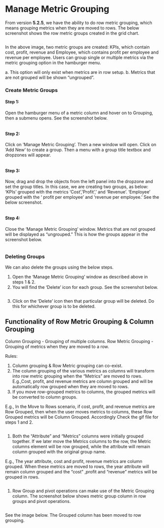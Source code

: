 # Manage Metric Grouping

From version **5.2.5**, we have the ability to do row metric grouping, which means grouping metrics when they are moved to rows. The below screenshot shows the row metric groups created in the grid chart.

<figure><img src="../.gitbook/assets/mmg0.png" alt=""><figcaption></figcaption></figure>

In the above image, two metric groups are created: KPIs, which contain cost, profit, revenue and Employee, which contains profit per employee and revenue per employee. Users can group single or multiple metrics via the metric grouping option in the hamburger menu.

a. This option will only exist when metrics are in row setup. b. Metrics that are not grouped will be shown “ungrouped”.

### Create Metric Groups <a href="#create-metric-groups" id="create-metric-groups"></a>

#### **Step 1:**

Open the hamburger menu of a metric column and hover on to Grouping, then a submenu opens. See the screenshot below.

<figure><img src="../.gitbook/assets/mmg1.png" alt=""><figcaption></figcaption></figure>

#### **Step 2:**

Click on ‘Manage Metric Grouping’. Then a new window will open. Click on ‘Add New’ to create a group. Then a menu with a group title textbox and dropzones will appear.

<figure><img src="../.gitbook/assets/mmg2.png" alt=""><figcaption></figcaption></figure>

#### **Step 3:**

Now, drag and drop the objects from the left panel into the dropzone and set the group titles. In this case, we are creating two groups, as below: ‘KPIs’ grouped with the metrics ‘Cost’,’Profit’,’ and ‘Revenue’. ‘Employee’ grouped with the ‘ profit per employee’ and ‘revenue per employee.’ See the below screenshot.

<figure><img src="../.gitbook/assets/mmg3.png" alt=""><figcaption></figcaption></figure>

#### **Step 4:**

Close the ‘Manage Metric Grouping’ window. Metrics that are not grouped will be displayed as “ungrouped.” This is how the groups appear in the screenshot below.

<figure><img src="../.gitbook/assets/mmg4.png" alt=""><figcaption></figcaption></figure>

### Deleting Groups <a href="#deleting-groups" id="deleting-groups"></a>

We can also delete the groups using the below steps.

1. Open the ‘Manage Metric Grouping’ window as described above in steps 1 & 2.
2. You will find the ‘Delete’ icon for each group. See the screenshot below.

<figure><img src="../.gitbook/assets/mmg5.png" alt=""><figcaption></figcaption></figure>

3. Click on the ‘Delete’ icon then that particular group will be deleted. Do this for whichever group is to be deleted.

## Functionality of Row Metric Grouping & Column Grouping <a href="#functionality-of-row-metric-grouping--column-grouping" id="functionality-of-row-metric-grouping--column-grouping"></a>

Column Grouping - Grouping of multiple columns. Row Metric Grouping - Grouping of metrics when they are moved to a row.

Rules:

1. Column grouping & Row Metric grouping can co-exist.
2. The column grouping of the various metrics as columns will transform into row metric grouping when the “Metrics” are moved to rows. E.g.,Cost, profit, and revenue metrics are column grouped and will be automatically row grouped when they are moved to rows.
3. If you move row-grouped metrics to columns, the grouped metrics will be converted to column groups.

E.g., In the Move to Rows scenario, if cost, profit, and revenue metrics are Row Grouped, then when the user moves metrics to columns, these Row Grouped metrics will be Column Grouped. Accordingly Check the gif file for steps 1 and 2.

<figure><img src="../.gitbook/assets/mmg6.gif" alt=""><figcaption></figcaption></figure>

1. Both the “Attribute” and “Metrics” columns were initially grouped together. If we later move the Metrics columns to the row, the Metric columns element will be row grouped, while the attribute will remain column grouped with the original group name.

E.g., The year attribute, cost and profit, revenue metrics are column grouped. When these metrics are moved to rows, the year attribute will remain column grouped and the “cost” ,profit and “revenue” metrics will be grouped in rows.

<figure><img src="../.gitbook/assets/mmg7.gif" alt=""><figcaption></figcaption></figure>

1. Row Group and pivot operations can make use of the Metric Grouping column. The screenshot below shows metric group column in row groups and pivot operations.

<figure><img src="../.gitbook/assets/mmg8.png" alt=""><figcaption></figcaption></figure>

See the image below. The Grouped column has been moved to row grouping.

<figure><img src="../.gitbook/assets/mmg9.png" alt=""><figcaption></figcaption></figure>
